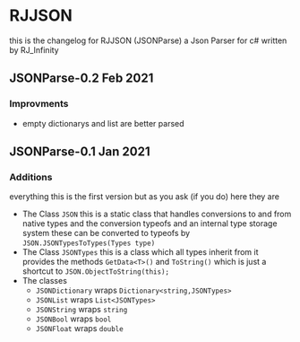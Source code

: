 # RJJSON
this is the changelog for RJJSON (JSONParse) a Json Parser for c# written by RJ_Infinity
## JSONParse-0.2 Feb 2021
### Improvments
- empty dictionarys and list are better parsed 
## JSONParse-0.1 Jan 2021
### Additions
everything this is the first version but as you ask (if you do) here they are
- The Class `JSON` this is a static class that handles conversions to and from native types and the conversion typeofs and an internal type storage system these can be converted to typeofs by `JSON.JSONTypesToTypes(Types type)`
- The Class `JSONTypes` this is a class which all types inherit from it provides the methods `GetData<T>()` and `ToString()` which is just a shortcut to `JSON.ObjectToString(this);`
- The classes
    + `JSONDictionary` wraps `Dictionary<string,JSONTypes>`
    + `JSONList` wraps `List<JSONTypes>`
    + `JSONString` wraps `string`
    + `JSONBool` wraps `bool`
    + `JSONFloat` wraps `double`
